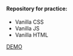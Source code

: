#### Repository for practice:
- Vanilla CSS
- Vanilla JS
- Vanilla HTML

[DEMO](https://potatbut.github.io/practice/ "DEMO")
